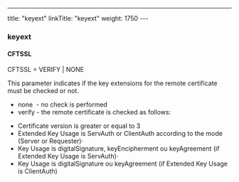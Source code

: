 ---
title: "keyext"
linkTitle: "keyext"
weight: 1750
---<span id="keyext"></span>

### keyext

#### CFTSSL

CFTSSL = VERIFY &#124; NONE

This parameter indicates if the key extensions
for the remote certificate must be checked or not.

* none  - no
    check is performed
* verify - the remote
    certificate is checked as follows:

<!-- -->

* Certificate
    version is greater or equal to 3
* Extended Key
    Usage is ServAuth or ClientAuth according to the mode (Server or Requester)·
* Key Usage is
    digitalSignature, keyEncipherment ou keyAgreement (if Extended Key Usage
    is ServAuth)·
* Key Usage is
    digitalSignature ou keyAgreement (if Extended Key Usage is ClientAuth)
